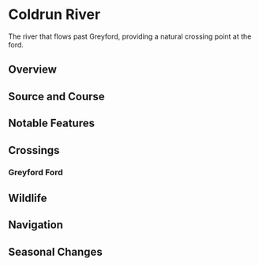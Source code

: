 # Coldrun River

The river that flows past Greyford, providing a natural crossing point at the ford.

## Overview

## Source and Course

## Notable Features

## Crossings

### Greyford Ford

## Wildlife

## Navigation

## Seasonal Changes
